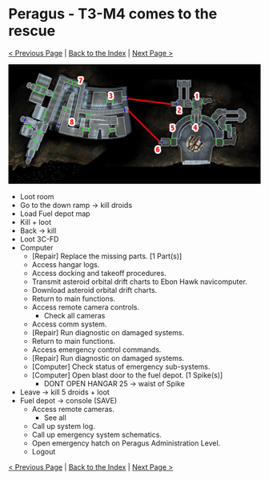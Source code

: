 # Peragus - T3-M4 comes to the rescue

[< Previous Page](../01_Peragus.md) |
[Back to the Index](../index.md) |
[Next Page >](./03_Peragus.md)

![](img/02_Peragus/02_Peragus_map.png)

- Loot room
- Go to the down ramp -> kill droids
- Load Fuel depot map
- Kill + loot
- Back -> kill
- Loot 3C-FD
- Computer
  - [Repair] Replace the missing parts. [1 Part(s)]
  - Access hangar logs.
  - Access docking and takeoff procedures.
  - Transmit asteroid orbital drift charts to Ebon Hawk navicomputer.
  - Download asteroid orbital drift charts.
  - Return to main functions.
  - Access remote camera controls.
    - Check all cameras
  - Access comm system.
  - [Repair] Run diagnostic on damaged systems.
  - Return to main functions.
  - Access emergency control commands.
  - [Repair] Run diagnostic on damaged systems.
  - [Computer] Check status of emergency sub-systems.
  - [Computer] Open blast door to the fuel depot. [1 Spike(s)]
    - DONT OPEN HANGAR 25 -> waist of Spike
- Leave -> kill 5 droids + loot
- Fuel depot -> console (SAVE)
    - Access remote cameras.
        - See all
    - Call up system log.
    - Call up emergency system schematics.
    - Open emergency hatch on Peragus Administration Level.
    - Logout


[< Previous Page](../01_Peragus.md) |
[Back to the Index](../index.md) |
[Next Page >](./03_Peragus.md)